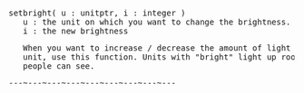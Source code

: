 <div class="mw-parser-output"><p><br />
<span id="bpsetbright"></span>
</p>
<pre>setbright( u&#160;: unitptr, i&#160;: integer )
   u&#160;: the unit on which you want to change the brightness.
   i&#160;: the new brightness
</pre>
<pre>   When you want to increase / decrease the amount of light shed by a
   unit, use this function. Units with "bright" light up rooms so that
   people can see.
</pre>
<pre>---~---~---~---~---~---~---~---~---
</pre></div>